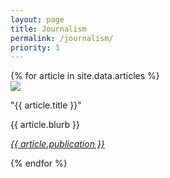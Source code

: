 ```yaml
---
layout: page
title: Journalism
permalink: /journalism/
priority: 1
---
```



<div class="article-box">
  {% for article in site.data.articles %}
    <div class="article">
      <img class="article-image" src="{{ article.image }}"/>
      <div class="article-text">
        <p><span class="article-highlight article-title"> "{{ article.title }}" </span></p>
        <p><span class="article-highlight"> {{ article.blurb }} </span></p>
        <p><span class="article-highlight"><i><a href="{{ article.link }}"> {{ article.publication }} </a></i></span></p>
      </div>
    </div>
  {% endfor %}
</div>

